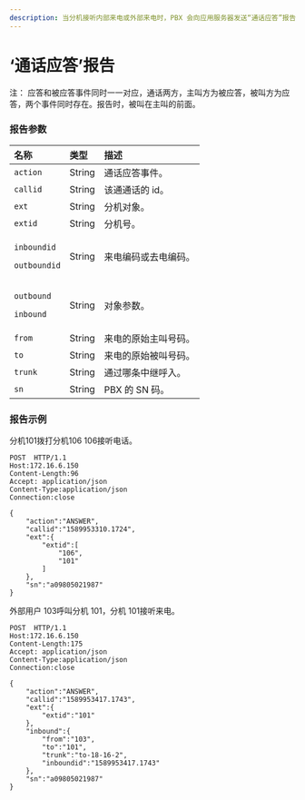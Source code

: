 ```yaml
---
description: 当分机接听内部来电或外部来电时，PBX 会向应用服务器发送“通话应答”报告。
---
```


# ‘通话应答’报告

注： 应答和被应答事件同时一一对应，通话两方，主叫方为被应答，被叫方为应答，两个事件同时存在。报告时，被叫在主叫的前面。

### 报告参数

<table>
  <thead>
    <tr>
      <th style="text-align:left">&#x540D;&#x79F0;</th>
      <th style="text-align:left">&#x7C7B;&#x578B;</th>
      <th style="text-align:left">&#x63CF;&#x8FF0;</th>
    </tr>
  </thead>
  <tbody>
    <tr>
      <td style="text-align:left"><code>action</code>
      </td>
      <td style="text-align:left">String</td>
      <td style="text-align:left">&#x901A;&#x8BDD;&#x5E94;&#x7B54;&#x4E8B;&#x4EF6;&#x3002;</td>
    </tr>
    <tr>
      <td style="text-align:left"><code>callid</code>
      </td>
      <td style="text-align:left">String</td>
      <td style="text-align:left">&#x8BE5;&#x901A;&#x901A;&#x8BDD;&#x7684; id&#x3002;</td>
    </tr>
    <tr>
      <td style="text-align:left"><code>ext</code>
      </td>
      <td style="text-align:left">String</td>
      <td style="text-align:left">&#x5206;&#x673A;&#x5BF9;&#x8C61;&#x3002;</td>
    </tr>
    <tr>
      <td style="text-align:left"><code>extid</code>
      </td>
      <td style="text-align:left">String</td>
      <td style="text-align:left">&#x5206;&#x673A;&#x53F7;&#x3002;</td>
    </tr>
    <tr>
      <td style="text-align:left">
        <p><code>inboundid</code>
        </p>
        <p><code>outboundid</code>
        </p>
      </td>
      <td style="text-align:left">String</td>
      <td style="text-align:left">&#x6765;&#x7535;&#x7F16;&#x7801;&#x6216;&#x53BB;&#x7535;&#x7F16;&#x7801;&#x3002;</td>
    </tr>
    <tr>
      <td style="text-align:left">
        <p><code>outbound</code>
        </p>
        <p><code>inbound</code>
        </p>
      </td>
      <td style="text-align:left">String</td>
      <td style="text-align:left">&#x5BF9;&#x8C61;&#x53C2;&#x6570;&#x3002;</td>
    </tr>
    <tr>
      <td style="text-align:left"><code>from</code>
      </td>
      <td style="text-align:left">String</td>
      <td style="text-align:left">&#x6765;&#x7535;&#x7684;&#x539F;&#x59CB;&#x4E3B;&#x53EB;&#x53F7;&#x7801;&#x3002;</td>
    </tr>
    <tr>
      <td style="text-align:left"><code>to</code>
      </td>
      <td style="text-align:left">String</td>
      <td style="text-align:left">&#x6765;&#x7535;&#x7684;&#x539F;&#x59CB;&#x88AB;&#x53EB;&#x53F7;&#x7801;&#x3002;</td>
    </tr>
    <tr>
      <td style="text-align:left"><code>trunk</code>
      </td>
      <td style="text-align:left">String</td>
      <td style="text-align:left">&#x901A;&#x8FC7;&#x54EA;&#x6761;&#x4E2D;&#x7EE7;&#x547C;&#x5165;&#x3002;</td>
    </tr>
    <tr>
      <td style="text-align:left"><code>sn</code>
      </td>
      <td style="text-align:left">String</td>
      <td style="text-align:left">PBX &#x7684; SN &#x7801;&#x3002;</td>
    </tr>
  </tbody>
</table>



### 报告示例

分机101拨打分机106 106接听电话。

```text
POST  HTTP/1.1
Host:172.16.6.150
Content-Length:96
Accept: application/json
Content-Type:application/json
Connection:close

{
    "action":"ANSWER",
    "callid":"1589953310.1724",
    "ext":{
        "extid":[
            "106",
            "101"
        ]
    },
    "sn":"a09805021987"
}
```

外部用户 103呼叫分机 101，分机 101接听来电。

```text
POST  HTTP/1.1
Host:172.16.6.150
Content-Length:175
Accept: application/json
Content-Type:application/json
Connection:close

{
    "action":"ANSWER",
    "callid":"1589953417.1743",
    "ext":{
        "extid":"101"
    },
    "inbound":{
        "from":"103",
        "to":"101",
        "trunk":"to-18-16-2",
        "inboundid":"1589953417.1743"
    },
    "sn":"a09805021987"
}
```

